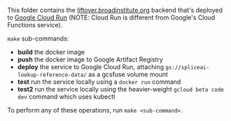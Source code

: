 This folder contains the [liftover.broadinstitute.org](https://liftover.broadinstitute.org) backend that's deployed to [Google Cloud Run](https://cloud.google.com/run)  (NOTE: Cloud Run is different from Google's Cloud Functions service).

`make` sub-commands:
  
* **build** the docker image  
* **push** the docker image to Google Artifact Registry  
* **deploy** the service to Google Cloud Run, attaching `gs://spliceai-lookup-reference-data/` as a gcsfuse volume mount
* **test** run the service locally using a `docker run` command
* **test2** run the service locally using the heavier-weight `gcloud beta code dev` command which uses kubectl

To perform any of these operations, run `make <sub-command>`.
